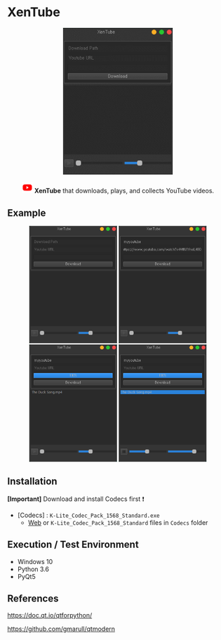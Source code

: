 # XenTube

<p align=center>
    <img width="250px" src="./img/info.gif">
</p>

<p align=center>
<img width="25px" src="./img/Youtube.png">
<span style="font-weight:bold">XenTube</span> that downloads, plays, and collects YouTube videos.
</p>

## Example

<p align=center>
    <img width="200px" src="./img/img_1.main.PNG">
    <img width="200px" src="./img/img_2.inputset.PNG">
    <img width="200px" src="./img/img_3.done.PNG">
    <img width="200px" src="./img/img_4.play.PNG">
</p>

## Installation

**[Important]** Download and install Codecs first ❗

-   [Codecs] : `K-Lite_Codec_Pack_1568_Standard.exe`
    -   [Web](http://downloads.ddigest-dl.com/software/download.php?sid=1089&ssid=0&did=375) or `K-Lite_Codec_Pack_1568_Standard` files in `Codecs` folder

## Execution / Test Environment

-   Windows 10
-   Python 3.6
-   PyQt5

## References

https://doc.qt.io/qtforpython/

https://github.com/gmarull/qtmodern
